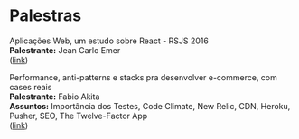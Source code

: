 # Palestras

Aplicações Web, um estudo sobre React - RSJS 2016                                                 
**Palestrante:** Jean Carlo Emer                                                                                       
([link](https://www.youtube.com/watch?v=3Y3jC_AwGF8))                                                

Performance, anti-patterns e stacks pra desenvolver e-commerce, com cases reais                                         
**Palestrante:** Fabio Akita                                                                         
**Assuntos:** Importância dos Testes, Code Climate, New Relic, CDN, Heroku, Pusher, SEO, The Twelve-Factor App  
([link](https://www.youtube.com/watch?v=a2GElG2yDq4))
